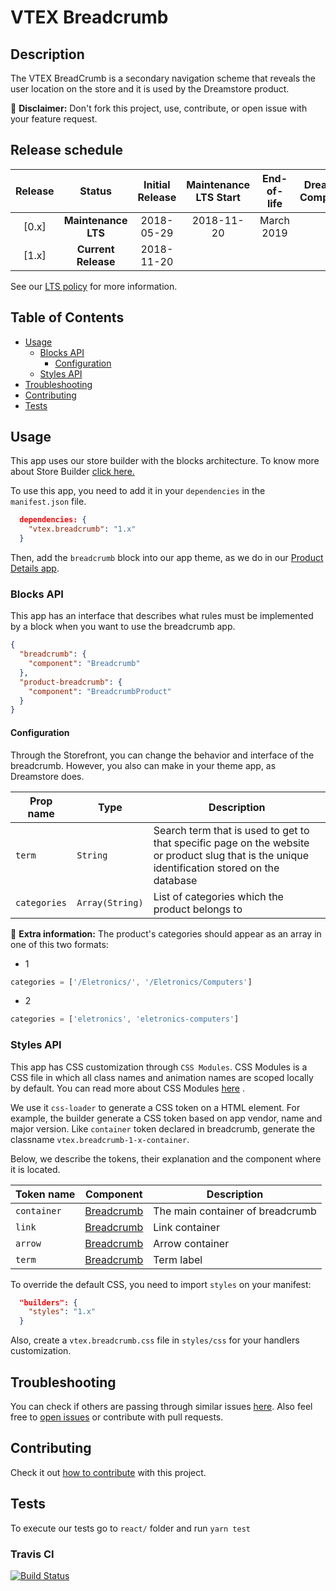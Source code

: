 # VTEX Breadcrumb

## Description

The VTEX BreadCrumb is a secondary navigation scheme that reveals the user location on the store and it is used by the Dreamstore product.

:loudspeaker: **Disclaimer:** Don't fork this project, use, contribute, or open issue with your feature request.

## Release schedule

| Release |       Status        | Initial Release | Maintenance LTS Start | End-of-life | Dreamstore Compatibility |
| :-----: | :-----------------: | :-------------: | :-------------------: | :---------: | :----------------------: |
|  [0.x]  | **Maintenance LTS** |   2018-05-29    |      2018-11-20       | March 2019  |           1.x            |
|  [1.x]  | **Current Release** |   2018-11-20    |                       |             |           2.x            |

See our [LTS policy](https://github.com/vtex-apps/awesome-io#lts-policy) for more information.

## Table of Contents

- [Usage](#usage)
  - [Blocks API](#blocks-api)
    - [Configuration](#configuration)
  - [Styles API](#styles-api)
- [Troubleshooting](#troubleshooting)
- [Contributing](#contributing)
- [Tests](#tests)

## Usage

This app uses our store builder with the blocks architecture. To know more about Store Builder [click here.](https://help.vtex.com/en/tutorial/understanding-storebuilder-and-stylesbuilder#structuring-and-configuring-our-store-with-object-object)

To use this app, you need to add it in your `dependencies` in the `manifest.json` file.

```json
  dependencies: {
    "vtex.breadcrumb": "1.x"
  }
```

Then, add the `breadcrumb` block into our app theme, as we do in our [Product Details app](https://github.com/vtex-apps/product-details/blob/master/store/blocks.json).

### Blocks API

This app has an interface that describes what rules must be implemented by a block when you want to use the breadcrumb app.

```json
{
  "breadcrumb": {
    "component": "Breadcrumb"
  },
  "product-breadcrumb": {
    "component": "BreadcrumbProduct"
  }
}
```

#### Configuration

Through the Storefront, you can change the behavior and interface of the breadcrumb. However, you also can make in your theme app, as Dreamstore does.

| Prop name    | Type            | Description                                                                                                                                   |
| ------------ | --------------- | --------------------------------------------------------------------------------------------------------------------------------------------- |
| `term`       | `String`        | Search term that is used to get to that specific page on the website or product slug that is the unique identification stored on the database |
| `categories` | `Array(String)` | List of categories which the product belongs to                                                                                               |

:loudspeaker: **Extra information:** The product's categories should appear as an array in one of this two formats:

- 1

```javascript
categories = ['/Eletronics/', '/Eletronics/Computers']
```

- 2

```javascript
categories = ['eletronics', 'eletronics-computers']
```

### Styles API

This app has CSS customization through `CSS Modules`. CSS Modules is a CSS file in which all class names and animation names are scoped locally by default. You can read more about CSS Modules [here](https://github.com/css-modules/css-modules) .

We use it `css-loader` to generate a CSS token on a HTML element. For example, the builder generate a CSS token based on app vendor, name and major version. Like `container` token declared in breadcrumb, generate the classname `vtex.breadcrumb-1-x-container`.

Below, we describe the tokens, their explanation and the component where it is located.

| Token name  | Component                                                                              | Description                      |
| ----------- | -------------------------------------------------------------------------------------- | -------------------------------- |
| `container` | [Breadcrumb](https://github.com/vtex-apps/breadcrumb/blob/master/react/Breadcrumb.tsx) | The main container of breadcrumb |
| `link`      | [Breadcrumb](https://github.com/vtex-apps/breadcrumb/blob/master/react/Breadcrumb.tsx) | Link container                   |
| `arrow`     | [Breadcrumb](https://github.com/vtex-apps/breadcrumb/blob/master/react/Breadcrumb.tsx) | Arrow container                  |
| `term`      | [Breadcrumb](https://github.com/vtex-apps/breadcrumb/blob/master/react/Breadcrumb.tsx) | Term label                       |

To override the default CSS, you need to import `styles` on your manifest:

```json
  "builders": {
    "styles": "1.x"
  }
```

Also, create a `vtex.breadcrumb.css` file in `styles/css` for your handlers customization.

## Troubleshooting

You can check if others are passing through similar issues [here](https://github.com/vtex-apps/breadcrumb/issues). Also feel free to [open issues](https://github.com/vtex-apps/breadcrumb/issues/new) or contribute with pull requests.

## Contributing

Check it out [how to contribute](https://github.com/vtex-apps/awesome-io#contributing) with this project. 

## Tests

To execute our tests go to `react/` folder and run `yarn test`

### Travis CI

[![Build Status](https://api.travis-ci.org/vtex-apps/breadcrumb.svg?branch=master)](https://travis-ci.org/vtex-apps/breadcrumb)
